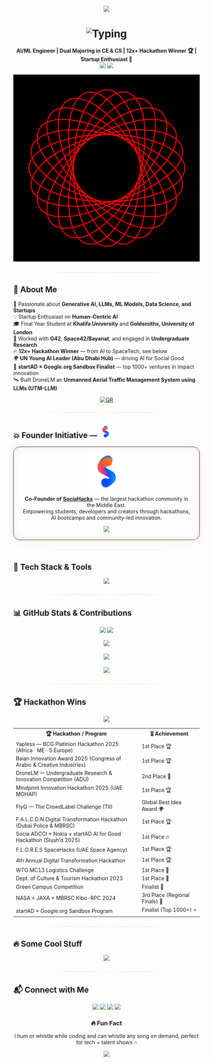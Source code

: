 <!-- HERO -->
<p align="center">
  <img src="https://capsule-render.vercel.app/api?type=waving&height=180&color=0:E10600,50:FF8C00,100:0D1117&text=Aditya%20Chatterjee&fontColor=ffffff&fontSize=48&fontAlign=50&animation=fadeIn" />
</p>

<h1 align="center">
  <img src="https://readme-typing-svg.herokuapp.com?font=Fira+Code&weight=700&size=28&pause=900&color=FF8C00&center=true&vCenter=true&width=900&height=70&lines=Hey+there!+I'm+Aditya+Chatterjee+%F0%9F%91%8B;AI+Engineer+%7C+ML+Researcher+%7C+Tech+Enthusiast" alt="Typing" />
</h1>

<p align="center">
  <strong>AI/ML Engineer | Dual Majoring in CE & CS | 12x+ Hackathon Winner 🏆 | Startup Enthusiast 🚀</strong><br/>
  <a href="https://aditya-chatterjee.com"><img src="https://img.shields.io/badge/Visit%20My%20Website-aditya--chatterjee.com-FF8C00?style=for-the-badge&logo=googlechrome&logoColor=white"/></a>
  <img src="https://komarev.com/ghpvc/?username=acditya&style=for-the-badge&color=E10600&label=Profile%20views" />
</p>

<p align="center">
  <img src="assets/hypertexture.gif" width="940" alt="texture"/>
</p>

<p align="center">
  <img src="assets/glow-divider.svg" width="72%" alt="divider"/>
</p>

## 🌟 About Me
🚀 Passionate about **Generative AI, LLMs, ML Models, Data Science, and Startups**  
💡 Startup Enthusiast on **Human-Centric AI**  
🎓 Final Year Student at **Khalifa University** and **Goldsmiths, University of London**  
🧠 Worked with **G42**, **Space42/Bayanat**, and engaged in **Undergraduate Research**  
🔥 **12x+ Hackathon Winner** — from AI to SpaceTech, see below  
🌍 **UN Young AI Leader (Abu Dhabi Hub)** — driving AI for Social Good  
🏁 **startAD × Google.org Sandbox Finalist** — top 1000+ ventures in impact innovation  
🛰️ Built DroneLM an **Unmanned Aerial Traffic Management System using LLMs (UTM-LLM)**

<p align="center">
  <a href="https://aditya-chatterjee.com"><img src="https://api.qrserver.com/v1/create-qr-code/?size=110x110&data=https://aditya-chatterjee.com" alt="QR"/></a>
</p>

<p align="center"><img src="assets/glow-divider.svg" width="72%"/></p>

## 💥 Founder Initiative — <a href="https://socia.ae"><img src="assets/socia_logo.png" height="35"/></a>
<div align="center" style="padding:18px;border-radius:18px;border:1px solid #2a2a2a;box-shadow:0 0 24px rgba(255,140,0,.15),inset 0 0 20px rgba(225,6,0,.08);max-width:860px;">
  <a href="https://socia.ae"><img src="assets/socia_logo.png" height="96" alt="SociaHacks"/></a>
  <p><strong>Co-Founder of <a href="https://socia.ae" target="_blank">SociaHacks</a></strong> — the largest hackathon community in the Middle East.<br/>
  Empowering students, developers and creators through hackathons, AI bootcamps and community-led innovation.</p>
  <a href="https://socia.ae"><img src="https://img.shields.io/badge/Join%20SociaHacks-FF8C00?style=for-the-badge&logo=thunderbird&logoColor=white"/></a>
</div>

<p align="center"><img src="assets/glow-divider.svg" width="72%"/></p>

## 🚀 Tech Stack & Tools
<p align="center">
  <img src="https://skillicons.dev/icons?i=python,c,cpp,java,javascript,ts,react,vercel,html,css,flask,django,tensorflow,pytorch,sqlite,postgresql,linux,docker,git,github&theme=dark" />
</p>

<p align="center"><img src="assets/glow-divider.svg" width="72%"/></p>

## 📊 GitHub Stats & Contributions
<div align="center">
  <img src="https://github-readme-stats-acdityas-projects.vercel.app//api?username=acditya&show_icons=true&theme=tokyonight&hide_border=true&count_private=true" height="170"/>
  <img src="https://github-readme-streak-stats.herokuapp.com?user=acditya&theme=tokyonight&hide_border=true" height="170"/>
  <br/><br/>
  <img src="https://github-readme-stats-acdityas-projects.vercel.app//api/top-langs/?username=acditya&layout=compact&theme=tokyonight&hide_border=true"/>
  <br/><br/>
  <img src="https://github-readme-activity-graph.vercel.app/graph?username=acditya&theme=tokyo-night&hide_border=true"/>
  <br/><br/>
  <img src="https://github-profile-summary-cards.vercel.app/api/cards/profile-details?username=acditya&theme=tokyonight"/>
</div>

<p align="center"><img src="assets/glow-divider.svg" width="72%"/></p>

## 🏆 Hackathon Wins
<p align="center">
  <img src="https://img.shields.io/badge/Hackathons-12x+_Winner-E10600?style=for-the-badge&logo=trophy&logoColor=white"/>
</p>

<table align="center">
  <tr><th>🏆 Hackathon / Program</th><th>🎖 Achievement</th></tr>
  <tr><td>Yapless — BCG Platinion Hackathon 2025 (Africa · ME · S Europe)</td><td>1st Place 🏆</td></tr>
  <tr><td>Baian Innovation Award 2025 (Congress of Arabic & Creative Industries)</td><td>1st Place 🏆</td></tr>
  <tr><td>DroneLM — Undergraduate Research & Innovation Competition (ADU)</td><td>2nd Place 🥈</td></tr>
  <tr><td>Mindprint Innovation Hackathon 2025 (UAE MOHAP)</td><td>1st Place 🏆</td></tr>
  <tr><td>FlyQ — The CrowdLabel Challenge (TII)</td><td>Global Best Idea Award 🌍</td></tr>
  <tr><td>F.A.L.C.O.N Digital Transformation Hackathon (Dubai Police & MBRSC)</td><td>1st Place 🏆</td></tr>
  <tr><td>Socia ADCCI × Nokia × startAD AI for Good Hackathon (Slush’d 2025)</td><td>1st Place 🔥</td></tr>
  <tr><td>F.L.O.R.E.S SpaceHacks (UAE Space Agency)</td><td>1st Place 🏆</td></tr>
  <tr><td>4th Annual Digital Transformation Hackathon</td><td>1st Place 🏆</td></tr>
  <tr><td>WTO MC13 Logistics Challenge</td><td>1st Place 🏅</td></tr>
  <tr><td>Dept. of Culture & Tourism Hackathon 2023</td><td>1st Place 🏅</td></tr>
  <tr><td>Green Campus Competition</td><td>Finalist 🌱</td></tr>
  <tr><td>NASA × JAXA × MBRSC Kibo-RPC 2024</td><td>3rd Place (Regional Finals) 🚀</td></tr>
  <tr><td>startAD × Google.org Sandbox Program</td><td>Finalist (Top 1000+) ⭐</td></tr>
</table>

<p align="center"><img src="assets/glow-divider.svg" width="72%"/></p>

## 🔥 Some Cool Stuff
<p align="center">
  <img src="https://github-profile-trophy.vercel.app/?username=acditya&theme=tokyonight&no-frame=true&margin-w=15&column=7"/>
</p>

<p align="center"><img src="assets/glow-divider.svg" width="72%"/></p>

## 📬 Connect with Me
<p align="center">
  <a href="https://linkedin.com/in/acditya"><img src="https://img.shields.io/badge/LinkedIn-0A66C2?style=for-the-badge&logo=linkedin&logoColor=white"/></a>
  <a href="mailto:achditya@gmail.com"><img src="https://img.shields.io/badge/Email-D14836?style=for-the-badge&logo=gmail&logoColor=white"/></a>
  <a href="https://github.com/acditya"><img src="https://img.shields.io/badge/GitHub-181717?style=for-the-badge&logo=github&logoColor=white"/></a>
  <a href="https://aditya-chatterjee.com"><img src="https://img.shields.io/badge/Portfolio-FF8C00?style=for-the-badge&logo=safari&logoColor=white"/></a>
</p>

<h3 align="center">🔥 Fun Fact</h3>
<p align="center">
  I hum or whistle while coding and can whistle any song on demand, perfect for tech + talent shows 🎶
</p>

<p align="center">
  <img src="https://capsule-render.vercel.app/api?type=waving&height=120&color=0:0D1117,50:FF8C00,100:E10600&section=footer" />
</p>

